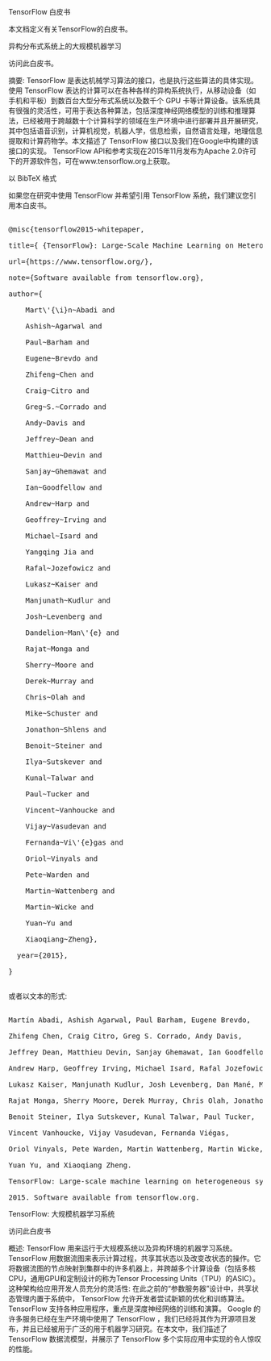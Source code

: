 TensorFlow 白皮书

本文档定义有关TensorFlow的白皮书。

异构分布式系统上的大规模机器学习

访问此白皮书。

摘要: TensorFlow 是表达机械学习算法的接口，也是执行这些算法的具体实现。使用 TensorFlow 表达的计算可以在各种各样的异构系统执行，从移动设备（如手机和平板）到数百台大型分布式系统以及数千个 GPU 卡等计算设备。该系统具有很强的灵活性，可用于表达各种算法，包括深度神经网络模型的训练和推理算法，已经被用于跨越数十个计算科学的领域在生产环境中进行部署并且开展研究，其中包括语音识别，计算机视觉，机器人学，信息检索，自然语言处理，地理信息提取和计算药物学。本文描述了 TensorFlow 接口以及我们在Google中构建的该接口的实现。 TensorFlow API和参考实现在2015年11月发布为Apache 2.0许可下的开源软件包，可在www.tensorflow.org上获取。

以 BibTeX 格式

如果您在研究中使用 TensorFlow 并希望引用 TensorFlow 系统，我们建议您引用本白皮书。

<pre>

@misc{tensorflow2015-whitepaper,

title={ {TensorFlow}: Large-Scale Machine Learning on Heterogeneous Systems},

url={https://www.tensorflow.org/},

note={Software available from tensorflow.org},

author={

    Mart\'{\i}n~Abadi and

    Ashish~Agarwal and

    Paul~Barham and

    Eugene~Brevdo and

    Zhifeng~Chen and

    Craig~Citro and

    Greg~S.~Corrado and

    Andy~Davis and

    Jeffrey~Dean and

    Matthieu~Devin and

    Sanjay~Ghemawat and

    Ian~Goodfellow and

    Andrew~Harp and

    Geoffrey~Irving and

    Michael~Isard and

    Yangqing Jia and

    Rafal~Jozefowicz and

    Lukasz~Kaiser and

    Manjunath~Kudlur and

    Josh~Levenberg and

    Dandelion~Man\'{e} and

    Rajat~Monga and

    Sherry~Moore and

    Derek~Murray and

    Chris~Olah and

    Mike~Schuster and

    Jonathon~Shlens and

    Benoit~Steiner and

    Ilya~Sutskever and

    Kunal~Talwar and

    Paul~Tucker and

    Vincent~Vanhoucke and

    Vijay~Vasudevan and

    Fernanda~Vi\'{e}gas and

    Oriol~Vinyals and

    Pete~Warden and

    Martin~Wattenberg and

    Martin~Wicke and

    Yuan~Yu and

    Xiaoqiang~Zheng},

  year={2015},

}

</pre>

或者以文本的形式:

<pre>

Martín Abadi, Ashish Agarwal, Paul Barham, Eugene Brevdo,

Zhifeng Chen, Craig Citro, Greg S. Corrado, Andy Davis,

Jeffrey Dean, Matthieu Devin, Sanjay Ghemawat, Ian Goodfellow,

Andrew Harp, Geoffrey Irving, Michael Isard, Rafal Jozefowicz, Yangqing Jia,

Lukasz Kaiser, Manjunath Kudlur, Josh Levenberg, Dan Mané, Mike Schuster,

Rajat Monga, Sherry Moore, Derek Murray, Chris Olah, Jonathon Shlens,

Benoit Steiner, Ilya Sutskever, Kunal Talwar, Paul Tucker,

Vincent Vanhoucke, Vijay Vasudevan, Fernanda Viégas,

Oriol Vinyals, Pete Warden, Martin Wattenberg, Martin Wicke,

Yuan Yu, and Xiaoqiang Zheng.

TensorFlow: Large-scale machine learning on heterogeneous systems,

2015. Software available from tensorflow.org.
</pre>



TensorFlow: 大规模机器学习系统

访问此白皮书

概述: TensorFlow 用来运行于大规模系统以及异构环境的机器学习系统。TensorFlow 用数据流图来表示计算过程，共享其状态以及改变改状态的操作。它将数据流图的节点映射到集群中的许多机器上，并跨越多个计算设备（包括多核CPU，通用GPU和定制设计的称为Tensor Processing Units（TPU）的ASIC）。 这种架构给应用开发人员充分的灵活性: 在此之前的“参数服务器”设计中，共享状态管理内置于系统中， TensorFlow 允许开发者尝试新颖的优化和训练算法。 TensorFlow 支持各种应用程序，重点是深度神经网络的训练和演算。 Google 的许多服务已经在生产环境中使用了 TensorFlow ，我们已经将其作为开源项目发布，并且已经被用于广泛的用于机器学习研究。在本文中，我们描述了 TensorFlow 数据流模型，并展示了 TensorFlow 多个实际应用中实现的令人惊叹的性能。
